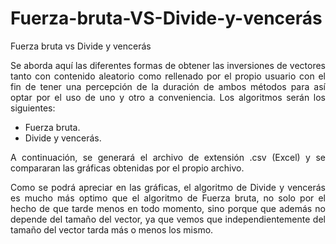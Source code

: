 # Fuerza-bruta-VS-Divide-y-vencerás
Fuerza bruta vs Divide y vencerás
<div id="texto" align="justify">
Se aborda aquí las diferentes formas de obtener las inversiones de vectores tanto con contenido aleatorio como rellenado por el propio usuario con el fin de tener una percepción de la duración de ambos métodos para así optar por el uso de uno y otro a conveniencia. Los algoritmos serán los siguientes:

- Fuerza bruta.
- Divide y vencerás.

A continuación, se generará el archivo de extensión .csv (Excel) y se compararan las gráficas obtenidas por el propio archivo.

Como se podrá apreciar en las gráficas, el algoritmo de Divide y vencerás es mucho más optimo que el algoritmo de Fuerza bruta, no solo por el hecho de que tarde menos en todo momento, sino porque que además no depende del tamaño del vector, ya que vemos que independientemente del tamaño del vector tarda más o menos los mismo.
</div>

